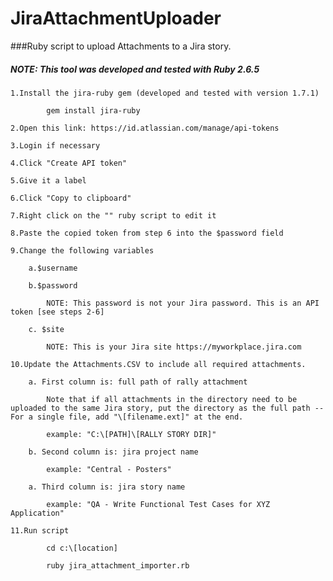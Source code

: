# JiraAttachmentUploader

###Ruby script to upload Attachments to a Jira story.

##### NOTE: This tool was developed and tested with Ruby 2.6.5

	1.Install the jira-ruby gem (developed and tested with version 1.7.1)

		    gem install jira-ruby
	
	2.Open this link: https://id.atlassian.com/manage/api-tokens

	3.Login if necessary

	4.Click "Create API token" 

	5.Give it a label

	6.Click "Copy to clipboard" 

	7.Right click on the "" ruby script to edit it

	8.Paste the copied token from step 6 into the $password field

	9.Change the following variables
		
		a.$username 
		
		b.$password    
		
			NOTE: This password is not your Jira password. This is an API token [see steps 2-6]
			
		c. $site
		
			NOTE: This is your Jira site https://myworkplace.jira.com
			
	10.Update the Attachments.CSV to include all required attachments.
	
		a. First column is: full path of rally attachment
		
			Note that if all attachments in the directory need to be uploaded to the same Jira story, put the directory as the full path -- For a single file, add "\[filename.ext]" at the end.
			
			example: "C:\[PATH]\[RALLY STORY DIR]"
			
		b. Second column is: jira project name	
			
			example: "Central - Posters"
		
		a. Third column is: jira story name
			
			example: "QA - Write Functional Test Cases for XYZ Application"
	
	11.Run script

		    cd c:\[location]
		
		    ruby jira_attachment_importer.rb
